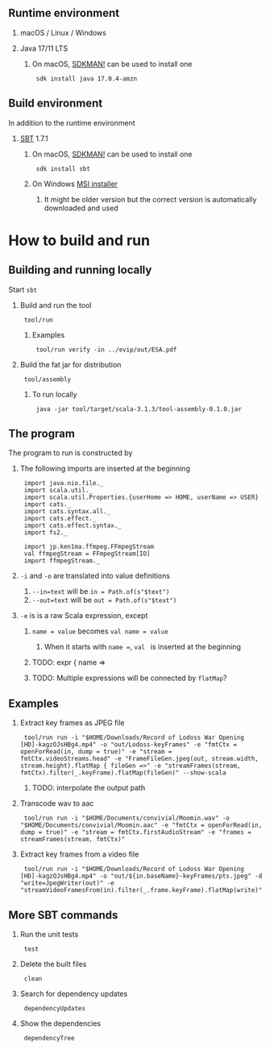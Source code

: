 ## Runtime environment

1. macOS / Linux / Windows

2. Java 17/11 LTS

    1. On macOS, [SDKMAN!](https://sdkman.io/) can be used to install one

            sdk install java 17.0.4-amzn


## Build environment

In addition to the runtime environment

1. [SBT](https://www.scala-sbt.org/) 1.7.1

	1. On macOS, [SDKMAN!](https://sdkman.io/) can be used to install one

			sdk install sbt

    2. On Windows [MSI installer](https://www.scala-sbt.org/1.x/docs/Installing-sbt-on-Windows.html)
        1. It might be older version but the correct version is automatically downloaded and used


# How to build and run

## Building and running locally

Start `sbt`

1. Build and run the tool

		tool/run

    1. Examples

            tool/run verify -in ../evip/out/ESA.pdf

2. Build the fat jar for distribution

		tool/assembly

	1. To run locally

			java -jar tool/target/scala-3.1.3/tool-assembly-0.1.0.jar


## The program

The program to run is constructed by

1. The following imports are inserted at the beginning

        import java.nio.file._
        import scala.util._
        import scala.util.Properties.{userHome => HOME, userName => USER}
        import cats._
        import cats.syntax.all._
        import cats.effect._
        import cats.effect.syntax._
        import fs2._

        import jp.ken1ma.ffmpeg.FFmpegStream
        val ffmpegStream = FFmpegStream[IO]
        import ffmpegStream._

2. `-i` and `-o` are translated into value definitions

    1. `--in=text` will be `in = Path.of(s"$text")`
    1. `--out=text` will be `out = Path.of(s"$text")`

3. `-e` is is a raw Scala expression, except

    1. `name = value` becomes `val name = value`
        1. When it starts with `name =`, `val ` is inserted at the beginning

    1. TODO: expr { name =>

    1. TODO: Multiple expressions will be connected by `flatMap`?


## Examples

1. Extract key frames as JPEG file

        tool/run run -i "$HOME/Downloads/Record of Lodoss War Opening [HD]-kagzOJsHBg4.mp4" -o "out/Lodoss-keyFrames" -e "fmtCtx = openForRead(in, dump = true)" -e "stream = fmtCtx.videoStreams.head" -e "FrameFileGen.jpeg(out, stream.width, stream.height).flatMap { fileGen =>" -e "streamFrames(stream, fmtCtx).filter(_.keyFrame).flatMap(fileGen)" --show-scala

    1. TODO: interpolate the output path

1. Transcode wav to aac

        tool/run run -i "$HOME/Documents/convivial/Moomin.wav" -o "$HOME/Documents/convivial/Moomin.aac" -e "fmtCtx = openForRead(in, dump = true)" -e "stream = fmtCtx.firstAudioStream" -e "frames = streamFrames(stream, fmtCtx)"


1. Extract key frames from a video file

		tool/run run -i "$HOME/Downloads/Record of Lodoss War Opening [HD]-kagzOJsHBg4.mp4" -o "out/${in.baseName}-keyFrames/pts.jpeg" -d "write=JpegWriter(out)" -e "streamVideoFramesFrom(in).filter(_.frame.keyFrame).flatMap(write)"


## More SBT commands

1. Run the unit tests

		test

2. Delete the built files

		clean

3. Search for dependency updates

        dependencyUpdates

4. Show the dependencies

        dependencyTree
